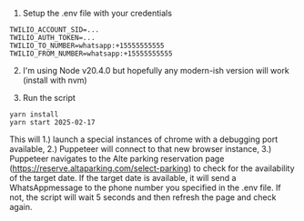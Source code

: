 1. Setup the .env file with your credentials

```
TWILIO_ACCOUNT_SID=...
TWILIO_AUTH_TOKEN=...
TWILIO_TO_NUMBER=whatsapp:+15555555555
TWILIO_FROM_NUMBER=whatsapp:+15555555555
```

2. I'm using Node v20.4.0 but hopefully any modern-ish version will work (install with nvm)

3. Run the script

```
yarn install
yarn start 2025-02-17
```

This will 1.) launch a special instances of chrome with a debugging port available, 2.) Puppeteer will connect to that new browser instance, 3.) Puppeteer navigates to the Alte parking reservation page (https://reserve.altaparking.com/select-parking) to check for the availability of the target date. If the target date is available, it will send a WhatsAppmessage to the phone number you specified in the .env file. If not, the script will wait 5 seconds and then refresh the page and check again. 